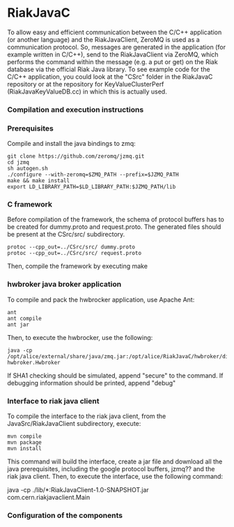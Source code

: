 RiakJavaC
=========

To allow easy and efficient communication between the C/C++ application (or another language) and the RiakJavaClient, ZeroMQ is used as a communication protocol. So, messages are generated in the application (for example written in C/C++), send to the RiakJavaClient via ZeroMQ, which performs the command within the message (e.g. a put or get) on the Riak database via the official Riak Java library. To see example code for the C/C++ application, you could look at the "CSrc" folder in the RiakJavaC repository or at the repository for KeyValueClusterPerf (RiakJavaKeyValueDB.cc) in which this is actually used.

### Compilation and execution instructions


### Prerequisites

Compile and install the java bindings to zmq:

    git clone https://github.com/zeromq/jzmq.git
    cd jzmq
    sh autogen.sh
    ./configure --with-zeromq=$ZMQ_PATH --prefix=$JZMQ_PATH
    make && make install
    export LD_LIBRARY_PATH=$LD_LIBRARY_PATH:$JZMQ_PATH/lib

### C framework

Before compilation of the framework, the schema of protocol buffers has to be created for dummy.proto and request.proto. The generated files should be present at the CSrc/src/ subdirectory.

    protoc --cpp_out=../CSrc/src/ dummy.proto
    protoc --cpp_out=../CSrc/src/ request.proto

Then, compile the framework by executing make

### hwbroker java broker application

To compile and pack the hwbrocker application, use Apache Ant:

    ant
    ant compile
    ant jar

Then, to execute the hwbrocker, use the following:

    java -cp /opt/alice/external/share/java/zmq.jar:/opt/alice/RiakJavaC/hwbroker/dist/hwbroker.jar hwbroker.Hwbroker

If SHA1 checking should be simulated, append "secure" to the command. If debugging information should be printed, append "debug"

### Interface to riak java client

To compile the interface to the riak java client, from the JavaSrc/RiakJavaClient subdirectory, execute:

    mvn compile
    mvn package
    mvn install

This command will build the interface, create a jar file and download all the java prerequisites, including the google protocol buffers, jzmq?? and the riak java client. Then, to execute the interface, use the following command:

java -cp ./lib/*:RiakJavaClient-1.0-SNAPSHOT.jar com.cern.riakjavaclient.Main


### Configuration of the components

